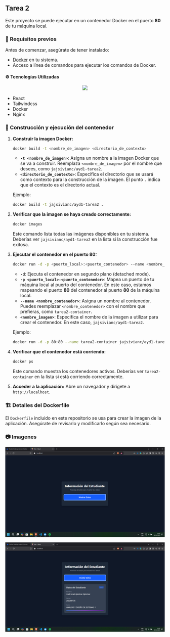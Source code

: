 ## Tarea 2

Este proyecto se puede ejecutar en un contenedor Docker en el puerto **80** de tu máquina local.

### 📌 Requisitos previos
Antes de comenzar, asegúrate de tener instalado:

- [Docker](https://www.docker.com/get-started) en tu sistema.
- Acceso a línea de comandos para ejecutar los comandos de Docker.

#### ⚙ Tecnologías Utilizadas 

<div align="center" style="display:flex;justify-content:center;gap:20px">
 <a href="https://skillicons.dev">
    <img src="https://skillicons.dev/icons?i=react,tailwind,docker,nginx" />
  </a>
</div>
<ul>
  <li>React</li>
  <li>Tailwindcss</li>
  <li>Docker</li>
  <li>Nginx</li>
</ul>

### 🚀 Construcción y ejecución del contenedor

1. **Construir la imagen Docker:**
   ```sh
   docker build -t <nombre_de_imagen> <directorio_de_contexto>
   ```
   - **`-t <nombre_de_imagen>`**: Asigna un nombre a la imagen Docker que se va a construir. Reemplaza `<nombre_de_imagen>` por el nombre que desees, como `jajsivianc/ayd1-tarea2`.
   - **`<directorio_de_contexto>`**: Especifica el directorio que se usará como contexto para la construcción de la imagen. El punto `.` indica que el contexto es el directorio actual.

   Ejemplo:
   ```sh
   docker build -t jajsivianc/ayd1-tarea2 .
   ```

2. **Verificar que la imagen se haya creado correctamente:**
   ```sh
   docker images
   ```
   Este comando lista todas las imágenes disponibles en tu sistema. Deberías ver `jajsivianc/ayd1-tarea2` en la lista si la construcción fue exitosa.

3. **Ejecutar el contenedor en el puerto 80:**
   ```sh
   docker run -d -p <puerto_local>:<puerto_contenedor> --name <nombre_contenedor> <nombre_imagen>
   ```
   - **`-d`**: Ejecuta el contenedor en segundo plano (detached mode).
   - **`-p <puerto_local>:<puerto_contenedor>`**: Mapea un puerto de tu máquina local al puerto del contenedor. En este caso, estamos mapeando el puerto **80** del contenedor al puerto **80** de la máquina local.
   - **`--name <nombre_contenedor>`**: Asigna un nombre al contenedor. Puedes reemplazar `<nombre_contenedor>` con el nombre que prefieras, como `tarea2-container`.
   - **`<nombre_imagen>`**: Especifica el nombre de la imagen a utilizar para crear el contenedor. En este caso, `jajsivianc/ayd1-tarea2`.

   Ejemplo:
   ```sh
   docker run -d -p 80:80 --name tarea2-container jajsivianc/ayd1-tarea2
   ```

4. **Verificar que el contenedor está corriendo:**
   ```sh
   docker ps
   ```
   Este comando muestra los contenedores activos. Deberías ver `tarea2-container` en la lista si está corriendo correctamente.

5. **Acceder a la aplicación:**
   Abre un navegador y dirígete a `http://localhost`.


### 🏗️ Detalles del Dockerfile
El `Dockerfile` incluido en este repositorio se usa para crear la imagen de la aplicación. Asegúrate de revisarlo y modificarlo según sea necesario.

### 📷 Imagenes

![alt text](./img/img1.png)

![alt text](./img/img2.png)

